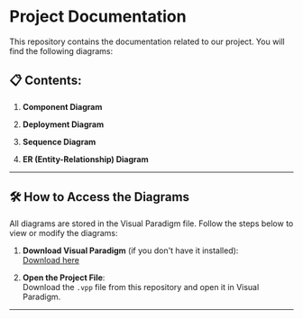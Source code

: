 # Project Documentation

This repository contains the documentation related to our project. You will find the following diagrams:

## 📋 Contents:

1. **Component Diagram**  

2. **Deployment Diagram**  

3. **Sequence Diagram**  

4. **ER (Entity-Relationship) Diagram**  

---

## 🛠️ How to Access the Diagrams

All diagrams are stored in the Visual Paradigm file. Follow the steps below to view or modify the diagrams:

1. **Download Visual Paradigm** (if you don't have it installed):  
   [Download here](https://www.visual-paradigm.com/download/)

2. **Open the Project File**:  
   Download the `.vpp` file from this repository and open it in Visual Paradigm.

---
